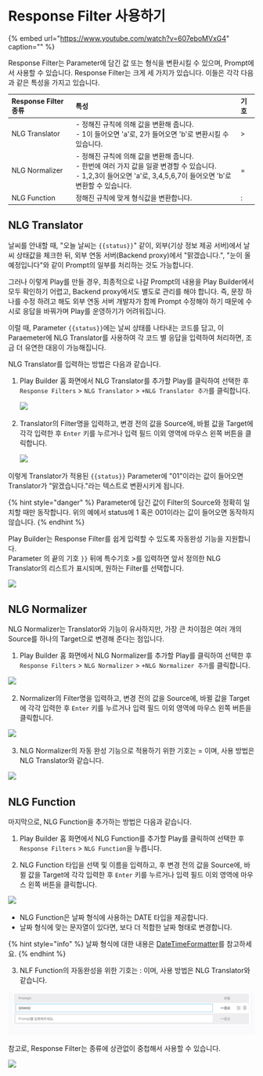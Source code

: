 # Response Filter 사용하기



{% embed url="https://www.youtube.com/watch?v=607eboMVxG4" caption="" %}

Response Filter는 Parameter에 담긴 값 또는 형식을 변환시킬 수 있으며, Prompt에서 사용할 수 있습니다. Response Filter는 크게 세 가지가 있습니다. 이들은 각각 다음과 같은 특성을 가지고 있습니다.

| Response Filter 종류 | 특성 | 기호 |
| :--- | :--- | :--- |
| NLG Translator | - 정해진 규칙에 의해 값을 변환해 줍니다.<br>- 1이 들어오면 'a'로, 2가 들어오면 'b'로 변환시킬 수 있습니다. | &gt; |
| NLG Normalizer | - 정해진 규칙에 의해 값을 변환해 줍니다.<br>- 한번에 여러 가지 값을 일괄 변경할 수 있습니다.<br>- 1,2,3이 들어오면 'a'로, 3,4,5,6,7이 들어오면 'b'로 변환할 수 있습니다. | = |
| NLG Function | 정해진 규칙에 맞게 형식값을 변환합니다. | : |

## NLG Translator <a id="nlg-translator"></a>

날씨를 안내할 때, "오늘 날씨는 `{{status}}`" 같이, 외부\(기상 정보 제공 서버\)에서 날씨 상태값을 체크한 뒤, 외부 연동 서버\(Backend proxy\)에서 "맑겠습니다.", "눈이 올 예정입니다"와 같이 Prompt의 일부를 처리하는 것도 가능합니다.

그러나 이렇게 Play를 만들 경우, 최종적으로 나갈 Prompt의 내용을 Play Builder에서 모두 확인하기 어렵고, Backend proxy에서도 별도로 관리를 해야 합니다. 즉, 문장 하나를 수정 하려고 해도 외부 연동 서버 개발자가 함께 Prompt 수정해야 하기 때문에 수시로 응답을 바꿔가며 Play를 운영하기가 어려워집니다.

이럴 때, Parameter `{{status}}`에는 날씨 상태를 나타내는 코드를 담고, 이 Paraemeter에 NLG Translator를 사용하여 각 코드 별 응답을 입력하여 처리하면, 조금 더 유연한 대응이 가능해집니다.

NLG Translator를 입력하는 방법은 다음과 같습니다.

1. Play Builder 홈 화면에서 NLG Translator를 추가할 Play를 클릭하여 선택한 후 `Response Filters` &gt; `NLG Translator` &gt; `+NLG Translator 추가`를 클릭합니다.

   ![](../../.gitbook/assets/ch3_324_c01.png)

2. Translator의 Filter명을 입력하고, 변경 전의 값을 Source에, 바뀔 값을 Target에 각각 입력한 후 `Enter` 키를 누르거나 입력 필드 이외 영역에 마우스 왼쪽 버튼을 클릭합니다.

   ![](../../.gitbook/assets/ch3_324_c02.png)

이렇게 Translator가 적용된 `{{status}}` Parameter에 "01"이라는 값이 들어오면 Translator가 "맑겠습니다."라는 텍스트로 변환시키게 됩니다.

{% hint style="danger" %}
Parameter에 담긴 값이 Filter의 Source와 정확히 일치할 때만 동작합니다. 위의 예에서 status에 1 혹은 001이라는 값이 들어오면 동작하지 않습니다.
{% endhint %}

Play Builder는 Response Filter를 쉽게 입력할 수 있도록 자동완성 기능을 지원합니다.  
Parameter 의 끝의 기호 `}}` 뒤에 특수기호 &gt;를 입력하면 앞서 정의한 NLG Translator의 리스트가 표시되며, 원하는 Filter를 선택합니다.

![](../../.gitbook/assets/ch3_323412_c01.gif)

## NLG Normalizer <a id="nlg-normalizer"></a>

NLG Normalizer는 Translator와 기능이 유사하지만, 가장 큰 차이점은 여러 개의 Source를 하나의 Target으로 변경해 준다는 점입니다.

1.  Play Builder 홈 화면에서 NLG Normalizer를 추가할 Play를 클릭하여 선택한 후 `Response Filters` &gt; `NLG Normalizer` &gt; `+NLG Normalizer 추가`를 클릭합니다.

![](../../.gitbook/assets/ch3_324_c04-1.png)

2.  Normalizer의 Filter명을 입력하고, 변경 전의 값을 Source에, 바뀔 값을 Target에 각각 입력한 후 `Enter` 키를 누르거나 입력 필드 이외 영역에 마우스 왼쪽 버튼을 클릭합니다.

![](../../.gitbook/assets/ch3_324_c05-1.png)

3.  NLG Normalizer의 자동 완성 기능으로 적용하기 위한 기호는 = 이며, 사용 방법은 NLG Translator와 같습니다.

![](../../.gitbook/assets/ch3_323412_c02.gif)

## NLG Function <a id="nlg-function"></a>

마지막으로, NLG Function을 추가하는 방법은 다음과 같습니다.

1.  Play Builder 홈 화면에서 NLG Function를 추가할 Play를 클릭하여 선택한 후 `Response Filters` &gt; `NLG Function`을 누릅니다.

2.  NLG Function 타입을 선택 및 이름을 입력하고, 후 변경 전의 값을 Source에, 바뀔 값을 Target에 각각 입력한 후 `Enter` 키를 누르거나 입력 필드 이외 영역에 마우스 왼쪽 버튼을 클릭합니다.

![](../../.gitbook/assets/ch3_324_c08_2.png)

* NLG Function은 날짜 형식에 사용하는 DATE 타입을 제공합니다.
* 날짜 형식에 맞는 문자열이 있다면, 보다 더 적합한 날짜 형태로 변경합니다.  

{% hint style="info" %}
날짜 형식에 대한 내용은 [DateTimeFormatter](https://docs.oracle.com/javase/8/docs/api/java/time/format/DateTimeFormatter.html)를 참고하세요.
{% endhint %}

3.  NLF Function의 자동완성을 위한 기호는 : 이며, 사용 방법은 NLG Translator와 같습니다.

![](../../.gitbook/assets/ch3_323412_c03-1.gif)

참고로, Response Filter는 종류에 상관없이 중첩해서 사용할 수 있습니다. 

![](../../.gitbook/assets/ch3_324_c10.png)

